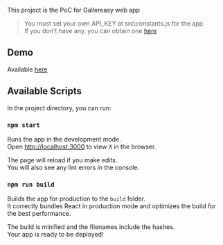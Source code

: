 This project is the PoC for Gallereasy web app

> You must set your own API_KEY at src\constants.js for the app.  
> If you don't have any, you can obtain one [here](https://developers.giphy.com/docs/sdk)

## Demo

Available [here](https://galler-easy.netlify.app/)

## Available Scripts

In the project directory, you can run:

### `npm start`

Runs the app in the development mode.<br />
Open [http://localhost:3000](http://localhost:3000) to view it in the browser.

The page will reload if you make edits.<br />
You will also see any lint errors in the console.

### `npm run build`

Builds the app for production to the `build` folder.<br />
It correctly bundles React in production mode and optimizes the build for the best performance.

The build is minified and the filenames include the hashes.<br />
Your app is ready to be deployed!
